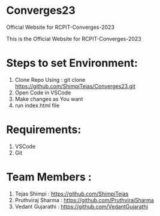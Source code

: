 # Converges23

Official Website for RCPIT-Converges-2023

This is the Official Website for RCPIT-Converges-2023

# Steps to set Environment:

1. Clone Repo Using :
   git clone https://github.com/ShimpiTejas/Converges23.git
2. Open Code in VSCode
3. Make changes as You want
4. run index.html file

# Requirements:

1. VSCode
2. Git

# Team Members :

1. Tejas Shimpi : https://github.com/ShimpiTejas
2. Pruthviraj Sharma : https://github.com/PruthvirajSharma
3. Vedant Gujarathi : https://github.com/VedantGujarathi

